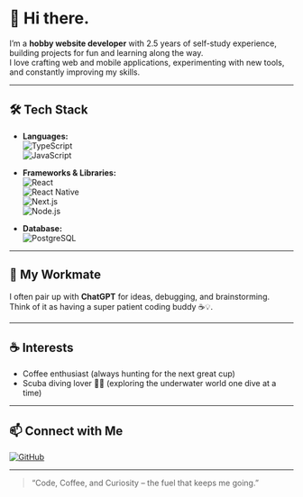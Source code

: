 # 👋 Hi there.

I’m a **hobby website developer** with 2.5 years of self-study experience, building projects for fun and learning along the way.  
I love crafting web and mobile applications, experimenting with new tools, and constantly improving my skills.

---

## 🛠️ Tech Stack
- **Languages:**  
  ![TypeScript](https://img.shields.io/badge/-TypeScript-3178C6?logo=typescript&logoColor=white)  
  ![JavaScript](https://img.shields.io/badge/-JavaScript-F7DF1E?logo=javascript&logoColor=black)

- **Frameworks & Libraries:**  
  ![React](https://img.shields.io/badge/-React-61DAFB?logo=react&logoColor=black)  
  ![React Native](https://img.shields.io/badge/-React%20Native-61DAFB?logo=react&logoColor=black)  
  ![Next.js](https://img.shields.io/badge/-Next.js-000000?logo=next.js&logoColor=white)  
  ![Node.js](https://img.shields.io/badge/-Node.js-339933?logo=node.js&logoColor=white)

- **Database:**  
  ![PostgreSQL](https://img.shields.io/badge/-PostgreSQL-4169E1?logo=postgresql&logoColor=white)

---

## 🤝 My Workmate
I often pair up with **ChatGPT** for ideas, debugging, and brainstorming.  
Think of it as having a super patient coding buddy ☕💡.

---

## ☕ Interests
- Coffee enthusiast (always hunting for the next great cup)  
- Scuba diving lover 🤿🌊 (exploring the underwater world one dive at a time)

---

## 📫 Connect with Me
[![GitHub](https://img.shields.io/badge/-GitHub-181717?logo=github&logoColor=white)](https://github.com/mnknpl)  

---

> “Code, Coffee, and Curiosity – the fuel that keeps me going.”
